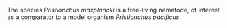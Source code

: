 [//]: # (Created by ./bin/manage_files.pl from ./species/Pristionchus_maxplancki/Pristionchus_maxplancki.about.html on Thu Jun 11 13:45:26 2020)
The species _Pristionchus maxplancki_ is a free-living nematode, of interest as a comparator to a model organism _Pristionchus pacificus_.
